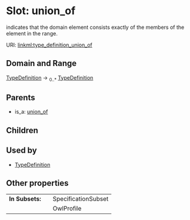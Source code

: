 
# Slot: union_of

indicates that the domain element consists exactly of the members of the element in the range.

URI: [linkml:type_definition_union_of](https://w3id.org/linkml/type_definition_union_of)


## Domain and Range

[TypeDefinition](TypeDefinition.md) &#8594;  <sub>0..\*</sub> [TypeDefinition](TypeDefinition.md)

## Parents

 *  is_a: [union_of](union_of.md)

## Children


## Used by

 * [TypeDefinition](TypeDefinition.md)

## Other properties

|  |  |  |
| --- | --- | --- |
| **In Subsets:** | | SpecificationSubset |
|  | | OwlProfile |